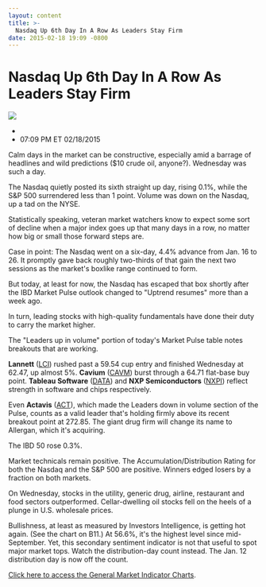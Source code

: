 ```yaml
---
layout: content
title: >-
  Nasdaq Up 6th Day In A Row As Leaders Stay Firm
date: 2015-02-18 19:09 -0800
---
```



Nasdaq Up 6th Day In A Row As Leaders Stay Firm
================================================


![](https://www.investors.com/wp-content/uploads/ibd-migrated-images/MPv_150219_635598703840420503.png)

* 
* 07:09 PM ET 02/18/2015





Calm days in the market can be constructive, especially amid a barrage of headlines and wild predictions ($10 crude oil, anyone?). Wednesday was such a day.


The Nasdaq quietly posted its sixth straight up day, rising 0.1%, while the S&P 500 surrendered less than 1 point. Volume was down on the Nasdaq, up a tad on the NYSE.


Statistically speaking, veteran market watchers know to expect some sort of decline when a major index goes up that many days in a row, no matter how big or small those forward steps are.


Case in point: The Nasdaq went on a six-day, 4.4% advance from Jan. 16 to 26. It promptly gave back roughly two-thirds of that gain the next two sessions as the market's boxlike range continued to form.


But today, at least for now, the Nasdaq has escaped that box shortly after the IBD Market Pulse outlook changed to "Uptrend resumes" more than a week ago.


In turn, leading stocks with high-quality fundamentals have done their duty to carry the market higher.


The "Leaders up in volume" portion of today's Market Pulse table notes breakouts that are working.


**Lannett** ([LCI](https://research.investors.com/quote.aspx?symbol=LCI)) rushed past a 59.54 cup entry and finished Wednesday at 62.47, up almost 5%. **Cavium** ([CAVM](https://research.investors.com/quote.aspx?symbol=CAVM)) burst through a 64.71 flat-base buy point. **Tableau Software** ([DATA](https://research.investors.com/quote.aspx?symbol=DATA)) and **NXP Semiconductors** ([NXPI](https://research.investors.com/quote.aspx?symbol=NXPI)) reflect strength in software and chips respectively.


Even **Actavis** ([ACT](https://research.investors.com/quote.aspx?symbol=ACT)), which made the Leaders down in volume section of the Pulse, counts as a valid leader that's holding firmly above its recent breakout point at 272.85. The giant drug firm will change its name to Allergan, which it's acquiring.


The IBD 50 rose 0.3%.


Market technicals remain positive. The Accumulation/Distribution Rating for both the Nasdaq and the S&P 500 are positive. Winners edged losers by a fraction on both markets.


On Wednesday, stocks in the utility, generic drug, airline, restaurant and food sectors outperformed. Cellar-dwelling oil stocks fell on the heels of a plunge in U.S. wholesale prices.


Bullishness, at least as measured by Investors Intelligence, is getting hot again. (See the chart on B11.) At 56.6%, it's the highest level since mid-September. Yet, this secondary sentiment indicator is not that useful to spot major market tops. Watch the distribution-day count instead. The Jan. 12 distribution day is now off the count.


[Click here to access the General Market Indicator Charts](https://www.investors.com/pdf/GMI_021915.pdf).




